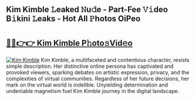 ## Kim Kimble 𝙻eaked 𝙽u𝚍e - Part-Fee 𝚅𝚒deo B𝚒kini 𝙻eaks - Hot All 𝙿hotos OiPeo

# <h2><a href="http://ld439ga.urlbe.top/?page=Kim+Kimble">🔗🔗👉👉 Kim Kimble P𝚑oto𝚜Vid𝚎o</a></h2>

[![Kim Kimble](https://i.imgur.com/eBuTRDB.gif)](http://ld439ga.urlbe.top/?page=Kim+Kimble)
Kim Kimble, a multifaceted and contentious character, resists simple description. Her distinctive online persona has captivated and provoked viewers, sparking debates on artistic expression, privacy, and the complexities of virtual communities. Regardless of her future decisions, her mark on the virtual world is indelible. Unyielding determination and undeniable magnetism fuel Kim Kimble journey in the digital landscape.
